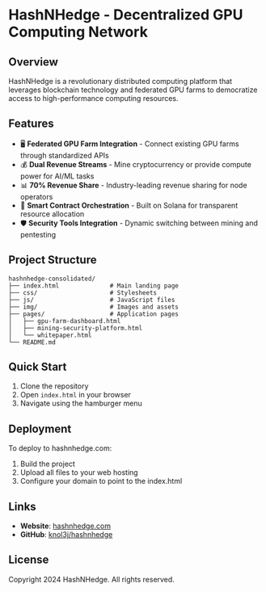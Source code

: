 # HashNHedge - Decentralized GPU Computing Network

## Overview
HashNHedge is a revolutionary distributed computing platform that leverages blockchain technology and federated GPU farms to democratize access to high-performance computing resources.

## Features
- 🖥️ **Federated GPU Farm Integration** - Connect existing GPU farms through standardized APIs
- 💰 **Dual Revenue Streams** - Mine cryptocurrency or provide compute power for AI/ML tasks
- 📊 **70% Revenue Share** - Industry-leading revenue sharing for node operators
- 🔐 **Smart Contract Orchestration** - Built on Solana for transparent resource allocation
- 🛡️ **Security Tools Integration** - Dynamic switching between mining and pentesting

## Project Structure
```
hashnhedge-consolidated/
├── index.html              # Main landing page
├── css/                    # Stylesheets
├── js/                     # JavaScript files
├── img/                    # Images and assets
├── pages/                  # Application pages
│   ├── gpu-farm-dashboard.html
│   ├── mining-security-platform.html
│   └── whitepaper.html
└── README.md
```

## Quick Start
1. Clone the repository
2. Open `index.html` in your browser
3. Navigate using the hamburger menu

## Deployment
To deploy to hashnhedge.com:
1. Build the project
2. Upload all files to your web hosting
3. Configure your domain to point to the index.html

## Links
- **Website**: [hashnhedge.com](https://hashnhedge.com)
- **GitHub**: [knol3j/hashnhedge](https://github.com/knol3j/hashnhedge)

## License
Copyright 2024 HashNHedge. All rights reserved.
